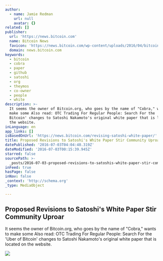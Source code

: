 ```yaml
---
author:
  - name: Jamie Redman
    url: null
    avatar: {}
related: []
publisher:
  url: 'https://news.bitcoin.com'
  name: Bitcoin News
  favicon: 'https://news.bitcoin.com/wp-content/uploads/2016/04/bitcoin_fav.png'
  domain: news.bitcoin.com
keywords:
  - bitcoin
  - cobra
  - paper
  - github
  - satoshi
  - org
  - theymos
  - co-owner
  - people
  - white
description: >-
  It seems the owner of Bitcoin.org, who goes by the name of "Cobra," wants to
  make some Also read: OTC Trading For Regular People: Search For the 'Uber of
  Bitcoin' changes to Satoshi Nakamoto's original white paper that is located on
  the website.
inLanguage: en
app_links: []
isBasedOnUrl: 'https://news.bitcoin.com/revising-satoshi-white-paper/'
title: Proposed Revisions to Satoshi's White Paper Stir Community Uproar
datePublished: '2016-07-03T04:04:40.319Z'
dateModified: '2016-07-03T00:15:39.945Z'
starred: false
sourcePath: >-
  _posts/2016-07-03-proposed-revisions-to-satoshis-white-paper-stir-community-u.md
inFeed: true
hasPage: false
inNav: false
_context: 'http://schema.org'
_type: MediaObject

---
```

<article style=""><h1>Proposed Revisions to Satoshi's White Paper Stir Community Uproar</h1><p>It seems the owner of Bitcoin.org, who goes by the name of "Cobra," wants to make some Also read: OTC Trading For Regular People: Search For the 'Uber of Bitcoin' changes to Satoshi Nakamoto's original white paper that is located on the website.</p><img src="https://news.bitcoin.com/wp-content/uploads/2016/07/Bitcoin.org-Suggests-Revising-Satoshis-White-Paper.jpg" /></article>
